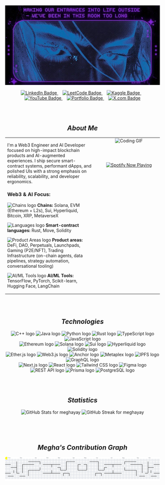 <p align="center">
  <img src="assets/robotic.jpg" alt="Welcome to Megha's GitHub Banner"/>
</p>

<div align="center">
    <a href="https://www.linkedin.com/in/jehmegh/">
        <img src="https://img.shields.io/badge/LINKEDIN-6A0DAD?logo=linkedin&logoColor=white&labelColor=6A0DAD&color=6A0DAD" alt="LinkedIn Badge" />
    </a>
    <img width="10" />
    <a href="https://leetcode.com/u/jehmegh/">
        <img src="https://img.shields.io/badge/LEETCODE-6A0DAD?logo=leetcode&logoColor=white&labelColor=6A0DAD&color=6A0DAD" alt="LeetCode Badge" />
    </a>
    <img width="10" />
    <a href="https://www.kaggle.com/jehmegh">
        <img src="https://img.shields.io/badge/KAGGLE-6A0DAD?logo=kaggle&logoColor=white&labelColor=6A0DAD&color=6A0DAD" alt="Kaggle Badge" />
    </a>
    <img width="10" />
    <a href="https://www.youtube.com/@jehmeg">
        <img src="https://img.shields.io/badge/YOUTUBE-6A0DAD?logo=youtube&logoColor=white&labelColor=6A0DAD&color=6A0DAD" alt="YouTube Badge" />
    </a>
    <img width="10" />
    <a href="YOUR_PORTFOLIO_URL_HERE">
        <img src="https://img.shields.io/badge/PORTFOLIO-6A0DAD?logo=googlegemini&logoColor=white&labelColor=6A0DAD&color=6A0DAD" alt="Portfolio Badge" />
    </a>
    <img width="10" />
    <a href="https://x.com/jehmegh">
        <img src="https://img.shields.io/badge/X.COM-6A0DAD?logo=x&logoColor=white&labelColor=6A0DAD&color=6A0DAD" alt="X.com Badge" />
    </a>
</div>

<br><br>


<h2 align="center"> <i>About Me</i></h2>

<div align="center">
    <table width="95%" style="border-collapse: collapse; border: 0;">
        <tr>
            <td width="60%" align="left" style="padding-right: 20px; vertical-align: top; border: 0;">
                <p>I'm a Web3 Engineer and AI Developer focused on high-impact blockchain products and AI-augmented experiences. I ship secure smart-contract systems, performant dApps, and polished UIs with a strong emphasis on reliability, scalability, and developer ergonomics.</p>
                
<h3> Web3 & AI Focus:</h3>
 <p>
                <img src="https://img.shields.io/badge/Chains-6A0DAD?logo=solana&logoColor=white&labelColor=6A0DAD&color=6A0DAD" height="20" alt="Chains logo" /> 
                <strong>Chains:</strong> Solana, EVM (Ethereum + L2s), Sui, Hyperliquid, Bitcoin, XRP, MetaverseX
                </p>
                <p>
                <img src="https://img.shields.io/badge/Languages-6A0DAD?logo=rust&logoColor=white&labelColor=6A0DAD&color=6A0DAD" height="20" alt="Languages logo" /> 
                <strong>Smart-contract languages:</strong> Rust, Move, Solidity
                </p>
                <p>
                <img src="https://img.shields.io/badge/Product%20Areas-6A0DAD?logo=ethereum&logoColor=white&labelColor=6A0DAD&color=6A0DAD" height="20" alt="Product Areas logo" /> 
                <strong>Product areas:</strong> DeFi, DAO, Perpetuals, Launchpads, Gaming (P2E/NFT), Trading Infrastructure (on-chain agents, data pipelines, strategy automation, conversational tooling)
                </p>
                <p>
                <img src="https://img.shields.io/badge/AI/ML%20Tools-6A0DAD?logo=tensorflow&logoColor=white&labelColor=6A0DAD&color=6A0DAD" height="20" alt="AI/ML Tools logo" /> 
                <strong>AI/ML Tools:</strong> TensorFlow, PyTorch, Scikit-learn, Hugging Face, LangChain
                </p>
            </td>

 <td width="40%" align="center" style="vertical-align: top; border: 0;">
                <img src="https://media3.giphy.com/media/v1.Y2lkPTc5MGI3NjExMHYzd2l6a3diYTRnM25ucXE0dWx2djZscWlyYnpoMzRyeXhranMwYyZlcD12MV9pbnRlcm5hbF9naWZfYnlfaWQmY3Q9Zw/kiWlpxD6hXmvTL8dio/giphy.gif" alt="Coding GIF" width="90%">
                
 <br><br>
                <div align="center">
                    <a href="https://github.com/kittinan/spotify-github-profile">
                        <img src="https://spotify-github-profile.kittinanx.com/api/view?uid=31kgj7fch3auoxqxa66op5oetf4e&cover_image=true&theme=novatorem&show_offline=false&background_color=121212&interchange=false&profanity=false" alt="Spotify Now Playing" />
                    </a>
                </div>
            </td>
        </tr>
    </table>
</div>

<br><br>



<h2 align="center">
    <i>Technologies</i>
</h2>
<div align="center">
    <img src="https://img.shields.io/badge/C%2B%2B-1E90FF?logo=cplusplus&logoColor=white" height="30" alt="C++ logo" />
    <img src="https://img.shields.io/badge/JAVA-1E90FF?logo=openjdk&logoColor=white" height="30" alt="Java logo" />
    <img src="https://img.shields.io/badge/PYTHON-1E90FF?logo=python&logoColor=white" height="30" alt="Python logo" />
    <img src="https://img.shields.io/badge/RUST-1E90FF?logo=rust&logoColor=white" height="30" alt="Rust logo" />
    <img src="https://img.shields.io/badge/TYPESCRIPT-1E90FF?logo=typescript&logoColor=white" height="30" alt="TypeScript logo" />
    <img src="https://img.shields.io/badge/JAVASCRIPT-1E90FF?logo=javascript&logoColor=white" height="30" alt="JavaScript logo" />
    <br>
    
  <img src="https://img.shields.io/badge/ETHEREUM-004F98?logo=ethereum&logoColor=white" height="30" alt="Ethereum logo" />
    <img src="https://img.shields.io/badge/SOLANA-004F98?logo=solana&logoColor=white" height="30" alt="Solana logo" />
    <img src="https://img.shields.io/badge/SUI-004F98?logo=sui&logoColor=white" height="30" alt="Sui logo" />
    <img src="https://img.shields.io/badge/HYPERLIQUID-004F98?logo=hyperledger&logoColor=white" height="30" alt="Hyperliquid logo" /> 
    <img src="https://img.shields.io/badge/SOLIDITY-004F98?logo=solidity&logoColor=white" height="30" alt="Solidity logo" />
    <br>
    
  <img src="https://img.shields.io/badge/ETHER.JS-2A65FF?logo=javascript&logoColor=white" height="30" alt="Ether.js logo" /> 
    <img src="https://img.shields.io/badge/WEB3.JS-2A65FF?logo=javascript&logoColor=white" height="30" alt="Web3.js logo" /> 
    <img src="https://img.shields.io/badge/ANCHOR-2A65FF?logo=rust&logoColor=white" height="30" alt="Anchor logo" /> 
    <img src="https://img.shields.io/badge/METAPLEX-2A65FF?logo=solana&logoColor=white" height="30" alt="Metaplex logo" /> 
    <img src="https://img.shields.io/badge/IPFS-2A65FF?logo=ipfs&logoColor=white" height="30" alt="IPFS logo" />
    <img src="https://img.shields.io/badge/GRAPHQL-2A65FF?logo=graphql&logoColor=white" height="30" alt="GraphQL logo" />
    <br>

  <img src="https://img.shields.io/badge/NEXT.JS-1E90FF?logo=nextdotjs&logoColor=white" height="30" alt="Next.js logo" />
    <img src="https://img.shields.io/badge/REACT-1E90FF?logo=react&logoColor=white" height="30" alt="React logo" />
    <img src="https://img.shields.io/badge/TAILWIND-1E90FF?logo=tailwindcss&logoColor=white" height="30" alt="Tailwind CSS logo" />
    <img src="https://img.shields.io/badge/FIGMA-1E90FF?logo=figma&logoColor=white" height="30" alt="Figma logo" />
    <img src="https://img.shields.io/badge/REST%20API-1E90FF?logo=apachedruid&logoColor=white" height="30" alt="REST API logo" /> 
    <img src="https://img.shields.io/badge/PRISMA-1E90FF?logo=prisma&logoColor=white" height="30" alt="Prisma logo" />
    <img src="https://img.shields.io/badge/POSTGRESQL-1E90FF?logo=postgresql&logoColor=white" height="30" alt="PostgreSQL logo" />
</div>

<br><br>

<h2 align="center">
    <i>Statistics</i>
</h2>

<div align="center">
    <img src="https://github-readme-stats.vercel.app/api?username=meghayay&show_icons=true&theme=transparent&hide_border=true&include_all_commits=true&bg_color=00000000&text_color=ffffff&icon_color=ffffff&title_color=ffffff" height="150" alt="GitHub Stats for meghayay" />
    
  <img src="https://github-readme-streak-stats.herokuapp.com?user=meghayay&theme=dark&hide_border=true&ring=ffffff&fire=ffffff&side_color=000000&currstreak_bg=000000&currstreak_border=000000&date_color=ffffff&border=000000&background=000000&side_wave=ffffff&stroke=000000" height="150" alt="GitHub Streak for meghayay" />
</div>



<br><br><br>




<h2 align="center">
    <i>Megha's Contribution Graph</i>
</h2>
<picture>
    <source media="(prefers-color-scheme: dark)" srcset="https://raw.githubusercontent.com/meghayay/meghayay/output/pacman-contribution-graph-dark.svg">
    <source media="(prefers-color-scheme: light)" srcset="https://raw.githubusercontent.com/meghayay/meghayay/output/pacman-contribution-graph.svg">
    <img alt="pacman contribution graph" src="https://raw.githubusercontent.com/meghayay/meghayay/output/pacman-contribution-graph.svg">
</picture>

<br>
